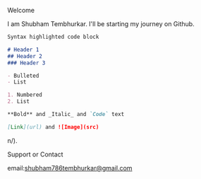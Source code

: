  Welcome

I am Shubham Tembhurkar. I'll be starting my journey on Github.


```markdown
Syntax highlighted code block

# Header 1
## Header 2
### Header 3

- Bulleted
- List

1. Numbered
2. List

**Bold** and _Italic_ and `Code` text

[Link](url) and ![Image](src)
```
n/).



 Support or Contact

email:shubham786tembhurkar@gmail.com
